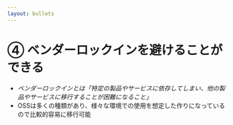 ```yaml
---
layout: bullets
---
```


# ④ ベンダーロックインを避けることができる

<div class="h-10" />

- <i>ベンダーロックインとは「特定の製品やサービスに依存してしまい、他の製品やサービスに移行することが困難になること」</i>
- OSSは多くの種類があり、様々な環境での使用を想定した作りになっているので比較的容易に移行可能

